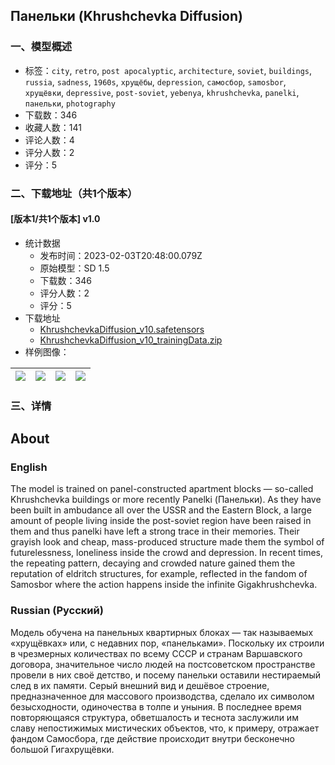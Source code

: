 ## Панельки (Khrushchevka Diffusion)
### 一、模型概述

- 标签：`city`, `retro`, `post apocalyptic`, `architecture`, `soviet`, `buildings`, `russia`, `sadness`, `1960s`, `хрущёбы`, `depression`, `самосбор`, `samosbor`, `хрущёвки`, `depressive`, `post-soviet`, `yebenya`, `khrushchevka`, `panelki`, `панельки`, `photography`
- 下载数：346
- 收藏人数：141
- 评论人数：4
- 评分人数：2
- 评分：5

### 二、下载地址（共1个版本）

#### [版本1/共1个版本] v1.0

- 统计数据
  - 发布时间：2023-02-03T20:48:00.079Z
  - 原始模型：SD 1.5
  - 下载数：346
  - 评分人数：2
  - 评分：5
- 下载地址
  - [KhrushchevkaDiffusion_v10.safetensors](https://civitai.com/api/download/models/7617)
  - [KhrushchevkaDiffusion_v10_trainingData.zip](https://civitai.com/api/download/models/7617?type=Training%20Data)
- 样例图像：

| <img src="https://image.civitai.com/xG1nkqKTMzGDvpLrqFT7WA/fa705e74-b21c-40c5-c585-0c2815470c00/width=450/71456.jpeg" /> | <img src="https://image.civitai.com/xG1nkqKTMzGDvpLrqFT7WA/028a1f11-8efc-4440-6aa9-cd38e12f1c00/width=450/71475.jpeg" /> | <img src="https://image.civitai.com/xG1nkqKTMzGDvpLrqFT7WA/d33f0bb5-8b98-459f-d56d-48aea7ec0500/width=450/71474.jpeg" /> | <img src="https://image.civitai.com/xG1nkqKTMzGDvpLrqFT7WA/de55b4ef-454f-43d8-29f0-1508ccdc6700/width=450/71473.jpeg" /> |
| ---- | ---- | ---- | ---- |


### 三、详情
<h2>About</h2><h3>English</h3><p>The model is trained on panel-constructed apartment blocks — so-called Khrushchevka buildings or more recently Panelki (Панельки). As they have been built in ambudance all over the USSR and the Eastern Block, a large amount of people living inside the post-soviet region have been raised in them and thus panelki have left a strong trace in their memories. Their grayish look and cheap, mass-produced structure made them the symbol of futurelessness, loneliness inside the crowd and depression. In recent times, the repeating pattern, decaying and crowded nature gained them the reputation of eldritch structures, for example, reflected in the fandom of Samosbor where the action happens inside the infinite Gigakhrushchevka.</p><p></p><h3>Russian (Русский)</h3><p>Модель обучена на панельных квартирных блоках — так называемых «хрущёвках» или, с недавних пор, «панельками». Поскольку их строили в чрезмерных количествах по всему СССР и странам Варшавского договора, значительное число людей на постсоветском пространстве провели в них своё детство, и посему панельки оставили нестираемый след в их памяти. Серый внешний вид и дешёвое строение, предназначенное для массового производства, сделало их символом безысходности, одиночества в толпе и уныния. В последнее время повторяющаяся структура, обветшалость и теснота заслужили им славу непостижимых мистических объектов, что, к примеру, отражает фандом Самосбора, где действие происходит внутри бесконечно большой Гигахрущёвки.</p>